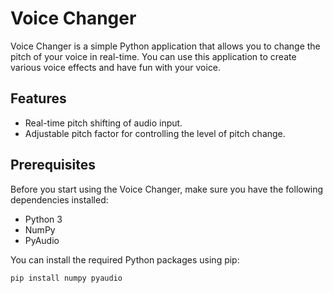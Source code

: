 # Voice Changer

Voice Changer is a simple Python application that allows you to change the pitch of your voice in real-time. You can use this application to create various voice effects and have fun with your voice.

## Features

- Real-time pitch shifting of audio input.
- Adjustable pitch factor for controlling the level of pitch change.

## Prerequisites

Before you start using the Voice Changer, make sure you have the following dependencies installed:

- Python 3
- NumPy
- PyAudio

You can install the required Python packages using pip:

```bash
pip install numpy pyaudio
